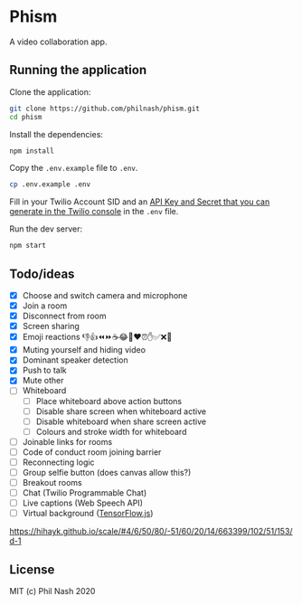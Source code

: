 # Phism

A video collaboration app.

## Running the application

Clone the application:

```bash
git clone https://github.com/philnash/phism.git
cd phism
```

Install the dependencies:

```bash
npm install
```

Copy the `.env.example` file to `.env`.

```bash
cp .env.example .env
```

Fill in your Twilio Account SID and an [API Key and Secret that you can generate in the Twilio console](https://www.twilio.com/console/video/project/api-keys) in the `.env` file.

Run the dev server:

```bash
npm start
```

## Todo/ideas

- [x] Choose and switch camera and microphone
- [x] Join a room
- [x] Disconnect from room
- [x] Screen sharing
- [x] Emoji reactions 👎👍⏪⏩☕😂👏❤️⏰✋✅❌🤦
- [x] Muting yourself and hiding video
- [x] Dominant speaker detection
- [x] Push to talk
- [x] Mute other
- [ ] Whiteboard
  - [ ] Place whiteboard above action buttons
  - [ ] Disable share screen when whiteboard active
  - [ ] Disable whiteboard when share screen active
  - [ ] Colours and stroke width for whiteboard
- [ ] Joinable links for rooms
- [ ] Code of conduct room joining barrier
- [ ] Reconnecting logic
- [ ] Group selfie button (does canvas allow this?)
- [ ] Breakout rooms
- [ ] Chat (Twilio Programmable Chat)
- [ ] Live captions (Web Speech API)
- [ ] Virtual background ([TensorFlow.js](https://blog.tensorflow.org/2019/11/updated-bodypix-2.html))

https://hihayk.github.io/scale/#4/6/50/80/-51/60/20/14/663399/102/51/153/d-1

## License

MIT (c) Phil Nash 2020
